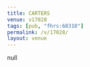 ```yaml
---
title: CARTERS
venue: v17028
tags: [pub, "fhrs:68310"]
permalink: /v/17028/
layout: venue
---
```

null